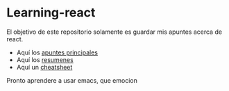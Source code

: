 # Learning-react

El objetivo de este repositorio solamente es guardar mis apuntes acerca de react.

- Aquí los [apuntes principales](/markdown/react.md)
- Aquí los [resumenes](/markdown/Resumen.md)
- Aquí un [cheatsheet](/markdown/cheatsheet-react.md)


Pronto aprendere a usar emacs, que emocion
